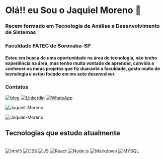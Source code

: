 # Olá!! eu Sou o Jaquiel Moreno 👋
### Recem formado em Tecnologia de Análise e Desenvolvimento de Sistemas
### Faculdade  FATEC de Sorocaba-SP

#### Estou em busca de uma oportunidade na área de tecnologia, não tenho experiência na área, mas tenho muita vontade de aprender, convido a conhecer os meus projetos que fiz duarante a faculdade, gosto muito de tecnologia e estou focado em me auto desenvolver.

### Contatos 
[![blog](https://img.shields.io/badge/Blogger-FF5722?style=for-the-badge&logo=blogger&logoColor=white)](https://jaquielmoreno.netlify.app/) 
[![Linkerdin](https://img.shields.io/badge/-LinkedIn-%230077B5?style=for-the-badge&logo=linkedin&logoColor=white)](https://www.linkedin.com/in/jaquiel-moreno/)
[![WhatsApp](https://img.shields.io/badge/WhatsApp-25D366?style=for-the-badge&logo=whatsapp&logoColor=white/)](https://wa.me/15991871914/)

![Jaquiel-Moreno](https://github-readme-stats.vercel.app/api?username=Jaquiel-Moreno&show_icons=true&theme=dracula)

![Jaquiel-Moreno](https://github-readme-stats.vercel.app/api/top-langs/?username=Jaquiel-Moreno&theme=blue-green)

## Tecnologias que estudo atualmente
<div style = "display: inline_block"><br/>
 <img align ="center"  alt ="html5" src = "https://img.shields.io/badge/HTML5-E34F26?style=for-the-badge&logo=html5&logoColor=white"/>
 <img align ="center"  alt ="CSS" src = "https://img.shields.io/badge/CSS3-1572B6?style=for-the-badge&logo=css3&logoColor=white"/>
 <img align ="center"  alt ="JS" src = "https://img.shields.io/badge/JavaScript-F7DF1E?style=for-the-badge&logo=javascript&logoColor=black" />
 <img align = "center" alt ="React" src = "https://img.shields.io/badge/React-20232A?style=for-the-badge&logo=react&logoColor=61DAFB"/>
 <img align = "center" alt ="Node js" src = "https://img.shields.io/badge/Node.js-43853D?style=for-the-badge&logo=node.js&logoColor=white"/>
 <img align = "center" alt ="Markdown" src = "https://img.shields.io/badge/Markdown-000000?style=for-the-badge&logo=markdown&logoColor=white"/> 
  <img align = "center" alt ="MYSQL" src = "https://img.shields.io/badge/MySQL-00000F?style=for-the-badge&logo=mysql&logoColor=white"/> 
 
</div>

